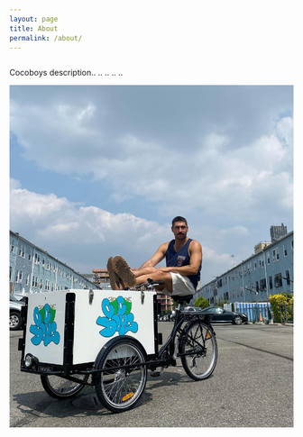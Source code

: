 ```yaml
---
layout: page
title: About
permalink: /about/
---
```

<div class="row">
    <div class="column">
        <p>
        Cocoboys description..
        ..
        ..
        ..
        ..
        </p>
    </div>
    <div class="about-img-container" >
        <img src="/assets/images/About_me.jpg"/>
    </div>
</div>